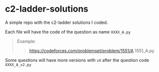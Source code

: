 # c2-ladder-solutions
A simple repo with the c2-ladder solutions I coded.

Each file will have the code of the question as name `XXXX_A.py`

> Example:
>> https://codeforces.com/problemset/problem/1551/A
>> 1551_A.py

Some questions will have more versions with `vX` after the question code `XXXX_A_v2.py`

